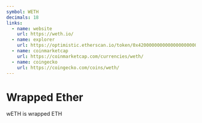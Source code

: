 ```yaml
---
symbol: WETH
decimals: 18
links:
  - name: website
    url: https://weth.io/
  - name: explorer
    url: https://optimistic.etherscan.io/token/0x4200000000000000000000000000000000000006
  - name: coinmarketcap
    url: https://coinmarketcap.com/currencies/weth/
  - name: coingecko
    url: https://coingecko.com/coins/weth/
---
```


# Wrapped Ether

wETH is wrapped ETH
